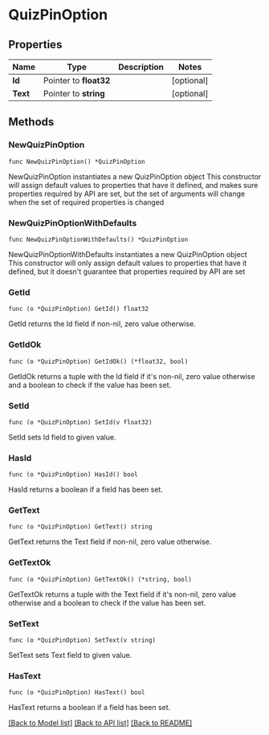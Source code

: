 # QuizPinOption

## Properties

Name | Type | Description | Notes
------------ | ------------- | ------------- | -------------
**Id** | Pointer to **float32** |  | [optional] 
**Text** | Pointer to **string** |  | [optional] 

## Methods

### NewQuizPinOption

`func NewQuizPinOption() *QuizPinOption`

NewQuizPinOption instantiates a new QuizPinOption object
This constructor will assign default values to properties that have it defined,
and makes sure properties required by API are set, but the set of arguments
will change when the set of required properties is changed

### NewQuizPinOptionWithDefaults

`func NewQuizPinOptionWithDefaults() *QuizPinOption`

NewQuizPinOptionWithDefaults instantiates a new QuizPinOption object
This constructor will only assign default values to properties that have it defined,
but it doesn't guarantee that properties required by API are set

### GetId

`func (o *QuizPinOption) GetId() float32`

GetId returns the Id field if non-nil, zero value otherwise.

### GetIdOk

`func (o *QuizPinOption) GetIdOk() (*float32, bool)`

GetIdOk returns a tuple with the Id field if it's non-nil, zero value otherwise
and a boolean to check if the value has been set.

### SetId

`func (o *QuizPinOption) SetId(v float32)`

SetId sets Id field to given value.

### HasId

`func (o *QuizPinOption) HasId() bool`

HasId returns a boolean if a field has been set.

### GetText

`func (o *QuizPinOption) GetText() string`

GetText returns the Text field if non-nil, zero value otherwise.

### GetTextOk

`func (o *QuizPinOption) GetTextOk() (*string, bool)`

GetTextOk returns a tuple with the Text field if it's non-nil, zero value otherwise
and a boolean to check if the value has been set.

### SetText

`func (o *QuizPinOption) SetText(v string)`

SetText sets Text field to given value.

### HasText

`func (o *QuizPinOption) HasText() bool`

HasText returns a boolean if a field has been set.


[[Back to Model list]](../README.md#documentation-for-models) [[Back to API list]](../README.md#documentation-for-api-endpoints) [[Back to README]](../README.md)


